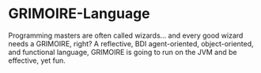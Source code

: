 # GRIMOIRE-Language
Programming masters are often called wizards... and every good wizard needs a GRIMOIRE, right? A reflective, BDI agent-oriented, object-oriented, and functional language, GRIMOIRE is going to run on the JVM and be effective, yet fun.
